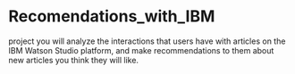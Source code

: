# Recomendations_with_IBM
project you will analyze the interactions that users have with articles on the IBM Watson Studio platform, and make recommendations to them about new articles you think they will like.
